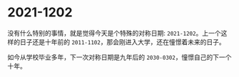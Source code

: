 # 2021-1202


<!--more-->

没有什么特别的事情，就是觉得今天是个特殊的对称日期: `2021-1202`。上一个这样的日子还是十年前的 `2011-1102`，那会刚进入大学，还在憧憬着未来的日子。

如今从学校毕业多年，下一次对称日期是九年后的 `2030-0302`，憧憬自己的下一个十年。
